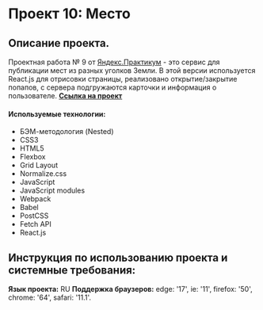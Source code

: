 # Проект 10: Место

## Описание проекта.
Проектная работа № 9 от [Яндекс.Практикум](https://praktikum.yandex.ru/) - это сервис для публикации мест из разных уголков Земли. В этой версии используется React.js для отрисовки страницы, реализовано открытие/закрытие попапов, с сервера подгружаются карточки и информация о пользователе.
[**Ссылка на проект**](https://rinata0912.github.io/mesto/index.html)
#### Используемые технологии:
* БЭМ-методология (Nested)
* CSS3
* HTML5
* Flexbox
* Grid Layout
* Normalize.css
* JavaScript
* JavaScript modules
* Webpack
* Babel
* PostCSS
* Fetch API
* React.js
## Инструкция по использованию проекта и системные требования:
**Язык проекта:** RU
**Поддержка браузеров:** edge: '17', ie: '11', firefox: '50', chrome: '64', safari: '11.1'.
